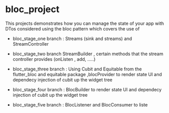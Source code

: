 # bloc_project

This projects demonstrates how you can manage the state of your app with DTos considered using the bloc pattern which covers the use of 

-  bloc_stage_one branch : Streams (sink and streams) and StreamController

- bloc_stage_two branch StreamBuilder
, certain methods that the stream controller provides (onListen , add, .....)

- bloc_stage_three branch :  Using  Cubit and Equitable from the flutter_bloc and equitable package ,blocProvider to render state UI and dependecy injection of cubit up the widget tree

- bloc_stage_four branch : BlocBuilder to render state UI and dependecy injection of cubit up the widget tree
- bloc_stage_five branch : BlocListener and BlocConsumer to liste